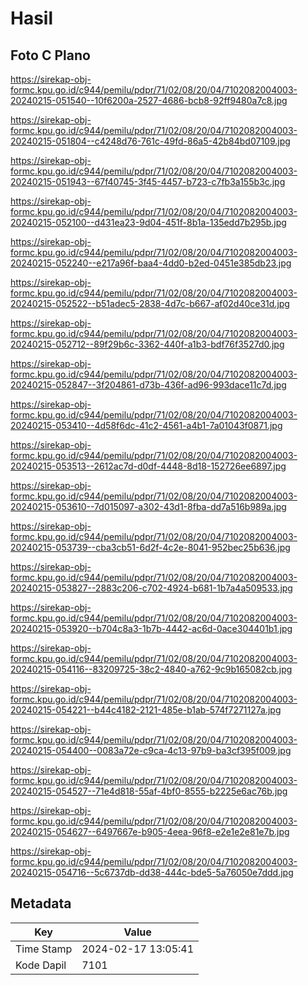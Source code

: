 # Hasil

## Foto C Plano

https://sirekap-obj-formc.kpu.go.id/c944/pemilu/pdpr/71/02/08/20/04/7102082004003-20240215-051540--10f6200a-2527-4686-bcb8-92ff9480a7c8.jpg

https://sirekap-obj-formc.kpu.go.id/c944/pemilu/pdpr/71/02/08/20/04/7102082004003-20240215-051804--c4248d76-761c-49fd-86a5-42b84bd07109.jpg

https://sirekap-obj-formc.kpu.go.id/c944/pemilu/pdpr/71/02/08/20/04/7102082004003-20240215-051943--67f40745-3f45-4457-b723-c7fb3a155b3c.jpg

https://sirekap-obj-formc.kpu.go.id/c944/pemilu/pdpr/71/02/08/20/04/7102082004003-20240215-052100--d431ea23-9d04-451f-8b1a-135edd7b295b.jpg

https://sirekap-obj-formc.kpu.go.id/c944/pemilu/pdpr/71/02/08/20/04/7102082004003-20240215-052240--e217a96f-baa4-4dd0-b2ed-0451e385db23.jpg

https://sirekap-obj-formc.kpu.go.id/c944/pemilu/pdpr/71/02/08/20/04/7102082004003-20240215-052522--b51adec5-2838-4d7c-b667-af02d40ce31d.jpg

https://sirekap-obj-formc.kpu.go.id/c944/pemilu/pdpr/71/02/08/20/04/7102082004003-20240215-052712--89f29b6c-3362-440f-a1b3-bdf76f3527d0.jpg

https://sirekap-obj-formc.kpu.go.id/c944/pemilu/pdpr/71/02/08/20/04/7102082004003-20240215-052847--3f204861-d73b-436f-ad96-993dace11c7d.jpg

https://sirekap-obj-formc.kpu.go.id/c944/pemilu/pdpr/71/02/08/20/04/7102082004003-20240215-053410--4d58f6dc-41c2-4561-a4b1-7a01043f0871.jpg

https://sirekap-obj-formc.kpu.go.id/c944/pemilu/pdpr/71/02/08/20/04/7102082004003-20240215-053513--2612ac7d-d0df-4448-8d18-152726ee6897.jpg

https://sirekap-obj-formc.kpu.go.id/c944/pemilu/pdpr/71/02/08/20/04/7102082004003-20240215-053610--7d015097-a302-43d1-8fba-dd7a516b989a.jpg

https://sirekap-obj-formc.kpu.go.id/c944/pemilu/pdpr/71/02/08/20/04/7102082004003-20240215-053739--cba3cb51-6d2f-4c2e-8041-952bec25b636.jpg

https://sirekap-obj-formc.kpu.go.id/c944/pemilu/pdpr/71/02/08/20/04/7102082004003-20240215-053827--2883c206-c702-4924-b681-1b7a4a509533.jpg

https://sirekap-obj-formc.kpu.go.id/c944/pemilu/pdpr/71/02/08/20/04/7102082004003-20240215-053920--b704c8a3-1b7b-4442-ac6d-0ace304401b1.jpg

https://sirekap-obj-formc.kpu.go.id/c944/pemilu/pdpr/71/02/08/20/04/7102082004003-20240215-054116--83209725-38c2-4840-a762-9c9b165082cb.jpg

https://sirekap-obj-formc.kpu.go.id/c944/pemilu/pdpr/71/02/08/20/04/7102082004003-20240215-054221--b44c4182-2121-485e-b1ab-574f7271127a.jpg

https://sirekap-obj-formc.kpu.go.id/c944/pemilu/pdpr/71/02/08/20/04/7102082004003-20240215-054400--0083a72e-c9ca-4c13-97b9-ba3cf395f009.jpg

https://sirekap-obj-formc.kpu.go.id/c944/pemilu/pdpr/71/02/08/20/04/7102082004003-20240215-054527--71e4d818-55af-4bf0-8555-b2225e6ac76b.jpg

https://sirekap-obj-formc.kpu.go.id/c944/pemilu/pdpr/71/02/08/20/04/7102082004003-20240215-054627--6497667e-b905-4eea-96f8-e2e1e2e81e7b.jpg

https://sirekap-obj-formc.kpu.go.id/c944/pemilu/pdpr/71/02/08/20/04/7102082004003-20240215-054716--5c6737db-dd38-444c-bde5-5a76050e7ddd.jpg


## Metadata

| Key        | Value               |
| ---------- | ------------------- |
| Time Stamp | 2024-02-17 13:05:41 |
| Kode Dapil | 7101                |



